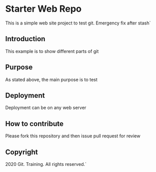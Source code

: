 # Starter Web Repo

This is a simple web site project to test git.
Emergency fix after stash`

## Introduction

This example is to show different parts of git

## Purpose

As stated above, the main purpose is to test

## Deployment

Deployment can be on any web server

## How to contribute

Please fork this repository and then issue pull request for review

## Copyright

2020 Git. Training. All rights reserved.`